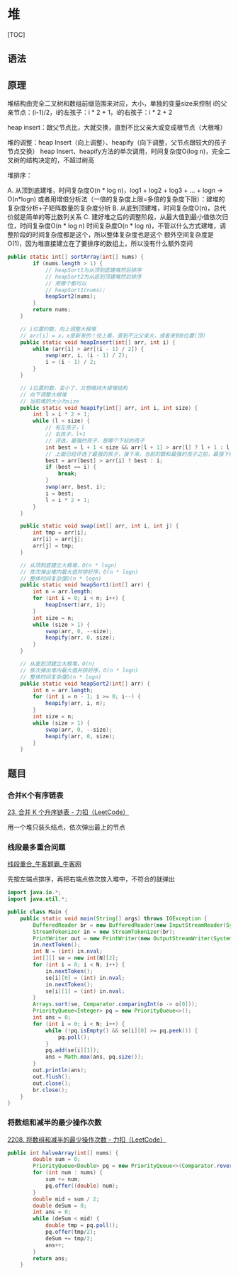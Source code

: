 # 堆

[TOC]

## 语法

## 原理

堆结构由完全二叉树和数组前缀范围来对应，大小，单独的变量size来控制
i的父亲节点：(i-1)/2，i的左孩子：i * 2 + 1，i的右孩子：i * 2 + 2

heap insert：跟父节点比，大就交换，直到不比父亲大或变成根节点（大根堆）

堆的调整：heap Insert（向上调整）、heapify（向下调整，父节点跟较大的孩子节点交换）
heap Insert、heapify方法的单次调用，时间复杂度O(log n)，完全二叉树的结构决定的，不超过树高

堆排序：

A. 从顶到底建堆，时间复杂度O(n * log n)，log1 + log2 + log3 + … + logn -> O(n*logn)
      或者用增倍分析法（一倍的复杂度上限=多倍的复杂度下限）：建堆的复杂度分析+子矩阵数量的复杂度分析
   B. 从底到顶建堆，时间复杂度O(n)，总代价就是简单的等比数列关系
   C. 建好堆之后的调整阶段，从最大值到最小值依次归位，时间复杂度O(n * log n)
时间复杂度O(n * log n)，不管以什么方式建堆，调整阶段的时间复杂度都是这个，所以整体复杂度也是这个
额外空间复杂度是O(1)，因为堆直接建立在了要排序的数组上，所以没有什么额外空间

```java
public static int[] sortArray(int[] nums) {
		if (nums.length > 1) {
			// heapSort1为从顶到底建堆然后排序
			// heapSort2为从底到顶建堆然后排序
			// 用哪个都可以
			// heapSort1(nums);
			heapSort2(nums);
		}
		return nums;
	}

	// i位置的数，向上调整大根堆
	// arr[i] = x，x是新来的！往上看，直到不比父亲大，或者来到0位置(顶)
	public static void heapInsert(int[] arr, int i) {
		while (arr[i] > arr[(i - 1) / 2]) {
			swap(arr, i, (i - 1) / 2);
			i = (i - 1) / 2;
		}
	}

	// i位置的数，变小了，又想维持大根堆结构
	// 向下调整大根堆
	// 当前堆的大小为size
	public static void heapify(int[] arr, int i, int size) {
		int l = i * 2 + 1;
		while (l < size) {
			// 有左孩子，l
			// 右孩子，l+1
			// 评选，最强的孩子，是哪个下标的孩子
			int best = l + 1 < size && arr[l + 1] > arr[l] ? l + 1 : l;
			// 上面已经评选了最强的孩子，接下来，当前的数和最强的孩子之前，最强下标是谁
			best = arr[best] > arr[i] ? best : i;
			if (best == i) {
				break;
			}
			swap(arr, best, i);
			i = best;
			l = i * 2 + 1;
		}
	}

	public static void swap(int[] arr, int i, int j) {
		int tmp = arr[i];
		arr[i] = arr[j];
		arr[j] = tmp;
	}

	// 从顶到底建立大根堆，O(n * logn)
	// 依次弹出堆内最大值并排好序，O(n * logn)
	// 整体时间复杂度O(n * logn)
	public static void heapSort1(int[] arr) {
		int n = arr.length;
		for (int i = 0; i < n; i++) {
			heapInsert(arr, i);
		}
		int size = n;
		while (size > 1) {
			swap(arr, 0, --size);
			heapify(arr, 0, size);
		}
	}

	// 从底到顶建立大根堆，O(n)
	// 依次弹出堆内最大值并排好序，O(n * logn)
	// 整体时间复杂度O(n * logn)
	public static void heapSort2(int[] arr) {
		int n = arr.length;
		for (int i = n - 1; i >= 0; i--) {
			heapify(arr, i, n);
		}
		int size = n;
		while (size > 1) {
			swap(arr, 0, --size);
			heapify(arr, 0, size);
		}
	}
```

## 题目

### 合并K个有序链表

[23. 合并 K 个升序链表 - 力扣（LeetCode）](https://leetcode.cn/problems/merge-k-sorted-lists/description/)

用一个堆只装头结点，依次弹出最上的节点

### 线段最多重合问题

[线段重合_牛客题霸_牛客网](https://www.nowcoder.com/practice/1ae8d0b6bb4e4bcdbf64ec491f63fc37)

先按左端点排序，再把右端点依次放入堆中，不符合的就弹出

```java
import java.io.*;
import java.util.*;

public class Main {
    public static void main(String[] args) throws IOException {
        BufferedReader br = new BufferedReader(new InputStreamReader(System.in));
        StreamTokenizer in = new StreamTokenizer(br);
        PrintWriter out = new PrintWriter(new OutputStreamWriter(System.out));
        in.nextToken();
        int N = (int) in.nval;
        int[][] se = new int[N][2];
        for (int i = 0; i < N; i++) {
            in.nextToken();
            se[i][0] = (int) in.nval;
            in.nextToken();
            se[i][1] = (int) in.nval;
        }
        Arrays.sort(se, Comparator.comparingInt(o -> o[0]));
        PriorityQueue<Integer> pq = new PriorityQueue<>();
        int ans = 0;
        for (int i = 0; i < N; i++) {
            while (!pq.isEmpty() && se[i][0] >= pq.peek()) {
                pq.poll();
            }
            pq.add(se[i][1]);
            ans = Math.max(ans, pq.size());
        }
        out.println(ans);
        out.flush();
        out.close();
        br.close();
    }
}
```

### 将数组和减半的最少操作次数

[2208. 将数组和减半的最少操作次数 - 力扣（LeetCode）](https://leetcode.cn/problems/minimum-operations-to-halve-array-sum/description/)

```java
public int halveArray(int[] nums) {
        double sum = 0;
        PriorityQueue<Double> pq = new PriorityQueue<>(Comparator.reverseOrder());
        for (int num : nums) {
            sum += num;
            pq.offer((double) num);
        }
        double mid = sum / 2;
        double deSum = 0;
        int ans = 0;
        while (deSum < mid) {
            double tmp = pq.poll();
            pq.offer(tmp/2);
            deSum += tmp/2;
            ans++;
        }
        return ans;
    }
```

